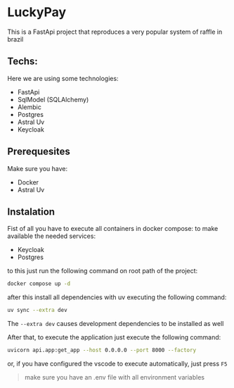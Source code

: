 # LuckyPay
This is a FastApi project that reproduces a very popular system of raffle in brazil

## Techs:
Here we are using some technologies: 
 - FastApi
 - SqlModel (SQLAlchemy)
 - Alembic
 - Postgres
 - Astral Uv
 - Keycloak

## Prerequesites
Make sure you have: 
 - Docker
 - Astral Uv

## Instalation

Fist of all you have to execute all containers in docker compose: to make available the needed services:
 - Keycloak
 - Postgres

to this just run the following command on root path of the project: 

```bash
docker compose up -d
```

after this install all dependencies with uv executing the following command:

```bash
uv sync --extra dev
```

The `--extra dev` causes development dependencies to be installed as well

After that, to execute the application just execute the following command: 

```bash
uvicorn api.app:get_app --host 0.0.0.0 --port 8000 --factory
```

or, if you have configured the vscode to execute automatically, just press `F5`

> make sure you have an .env file with all environment variables